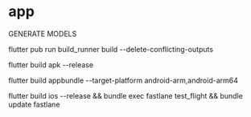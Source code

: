 # app

GENERATE MODELS

flutter pub run build_runner build --delete-conflicting-outputs

flutter build apk --release

flutter build appbundle --target-platform android-arm,android-arm64

flutter build ios --release && bundle exec fastlane test_flight && bundle update fastlane
